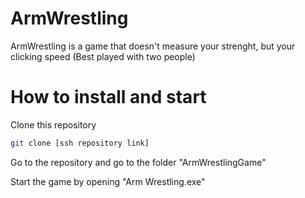 # ArmWrestling

ArmWrestling is a game that doesn't measure your strenght, but your clicking speed
(Best played with two people)

# How to install and start

Clone this repository
```bash
git clone [ssh repository link]
```
Go to the repository and go to the folder "ArmWrestlingGame"

Start the game by opening "Arm Wrestling.exe"